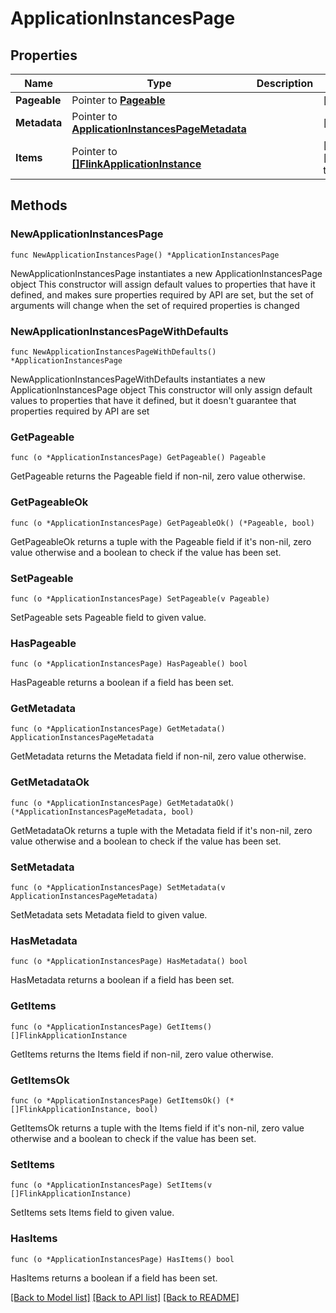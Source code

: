 # ApplicationInstancesPage

## Properties

Name | Type | Description | Notes
------------ | ------------- | ------------- | -------------
**Pageable** | Pointer to [**Pageable**](Pageable.md) |  | [optional] 
**Metadata** | Pointer to [**ApplicationInstancesPageMetadata**](ApplicationInstancesPageMetadata.md) |  | [optional] 
**Items** | Pointer to [**[]FlinkApplicationInstance**](FlinkApplicationInstance.md) |  | [optional] [default to []]

## Methods

### NewApplicationInstancesPage

`func NewApplicationInstancesPage() *ApplicationInstancesPage`

NewApplicationInstancesPage instantiates a new ApplicationInstancesPage object
This constructor will assign default values to properties that have it defined,
and makes sure properties required by API are set, but the set of arguments
will change when the set of required properties is changed

### NewApplicationInstancesPageWithDefaults

`func NewApplicationInstancesPageWithDefaults() *ApplicationInstancesPage`

NewApplicationInstancesPageWithDefaults instantiates a new ApplicationInstancesPage object
This constructor will only assign default values to properties that have it defined,
but it doesn't guarantee that properties required by API are set

### GetPageable

`func (o *ApplicationInstancesPage) GetPageable() Pageable`

GetPageable returns the Pageable field if non-nil, zero value otherwise.

### GetPageableOk

`func (o *ApplicationInstancesPage) GetPageableOk() (*Pageable, bool)`

GetPageableOk returns a tuple with the Pageable field if it's non-nil, zero value otherwise
and a boolean to check if the value has been set.

### SetPageable

`func (o *ApplicationInstancesPage) SetPageable(v Pageable)`

SetPageable sets Pageable field to given value.

### HasPageable

`func (o *ApplicationInstancesPage) HasPageable() bool`

HasPageable returns a boolean if a field has been set.

### GetMetadata

`func (o *ApplicationInstancesPage) GetMetadata() ApplicationInstancesPageMetadata`

GetMetadata returns the Metadata field if non-nil, zero value otherwise.

### GetMetadataOk

`func (o *ApplicationInstancesPage) GetMetadataOk() (*ApplicationInstancesPageMetadata, bool)`

GetMetadataOk returns a tuple with the Metadata field if it's non-nil, zero value otherwise
and a boolean to check if the value has been set.

### SetMetadata

`func (o *ApplicationInstancesPage) SetMetadata(v ApplicationInstancesPageMetadata)`

SetMetadata sets Metadata field to given value.

### HasMetadata

`func (o *ApplicationInstancesPage) HasMetadata() bool`

HasMetadata returns a boolean if a field has been set.

### GetItems

`func (o *ApplicationInstancesPage) GetItems() []FlinkApplicationInstance`

GetItems returns the Items field if non-nil, zero value otherwise.

### GetItemsOk

`func (o *ApplicationInstancesPage) GetItemsOk() (*[]FlinkApplicationInstance, bool)`

GetItemsOk returns a tuple with the Items field if it's non-nil, zero value otherwise
and a boolean to check if the value has been set.

### SetItems

`func (o *ApplicationInstancesPage) SetItems(v []FlinkApplicationInstance)`

SetItems sets Items field to given value.

### HasItems

`func (o *ApplicationInstancesPage) HasItems() bool`

HasItems returns a boolean if a field has been set.


[[Back to Model list]](../README.md#documentation-for-models) [[Back to API list]](../README.md#documentation-for-api-endpoints) [[Back to README]](../README.md)


